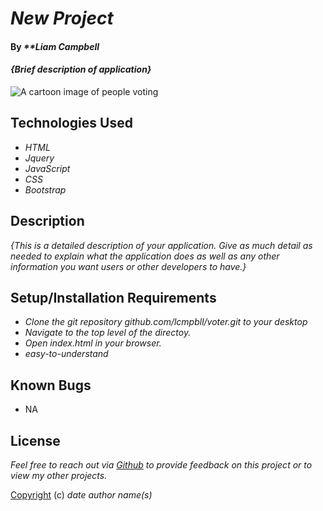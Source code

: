 # _New Project_

#### By _**Liam Campbell_

#### _{Brief description of application}_

![A cartoon image of people voting](img/vote.jpeg)

## Technologies Used

* _HTML_
* _Jquery_
* _JavaScript_
* _CSS_
* _Bootstrap_

## Description

_{This is a detailed description of your application. Give as much detail as needed to explain what the application does as well as any other information you want users or other developers to have.}_

## Setup/Installation Requirements

* _Clone the git repository github.com/lcmpbll/voter.git to your desktop_
* _Navigate to the top level of the directoy._
* _Open index.html in your browser._
* _easy-to-understand_




## Known Bugs

* NA

## License

_Feel free to reach out via [Github](github.com.lcmpbll) to provide feedback on this project or to view my other projects._

[Copyright](LICENSE) (c) _date_ _author name(s)_